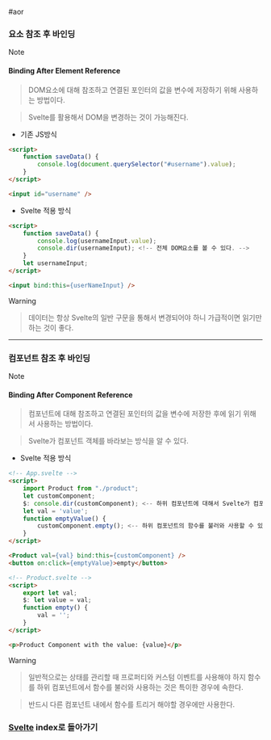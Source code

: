 #aor 
### 요소 참조 후 바인딩
>[!note]
>#### Binding After Element Reference
>
>>DOM요소에 대해 참조하고 연결된 포인터의 값을 변수에 저장하기 위해 사용하는 방법이다.
>
>>Svelte를 활용해서 DOM을 변경하는 것이 가능해진다.

- 기존 JS방식
```html
<script>
	function saveData() {
		console.log(document.querySelector("#username").value);	
	}
</script>

<input id="username" />
```

- Svelte 적용 방식
```html
<script>
	function saveData() {
		console.log(usernameInput.value);	
		console.dir(usernameInput);	<!-- 전체 DOM요소를 볼 수 있다. -->
	}
	let usernameInput;
</script>

<input bind:this={userNameInput} />
```

>[!warning]
>>데이터는 항상 Svelte의 일반 구문을 통해서 변경되어야 하니 가급적이면 읽기만 하는 것이 좋다.

---
### 컴포넌트 참조 후 바인딩
>[!note]
>#### Binding After Component Reference
>
>>컴포넌트에 대해 참조하고 연결된 포인터의 값을 변수에 저장한 후에 읽기 위해서 사용하는 방법이다.
>
>>Svelte가 컴포넌트 객체를 바라보는 방식을 알 수 있다.

- Svelte 적용 방식
```html
<!-- App.svelte -->
<script>
	import Product from "./product";
	let customComponent;
	$: console.dir(customComponent); <-- 하위 컴포넌트에 대해서 Svelte가 컴포넌트 객체를 어떻게 바라보는지 알 수 있다.
	let val = 'value';
	function emptyValue() {
		customComponent.empty(); <-- 하위 컴포넌트의 함수를 불러와 사용할 수 있는 특이한 케이스를 적용하는 것이 가능하다.
	}
</script>

<Product val={val} bind:this={customComponent} />
<button on:click={emptyValue}>empty</button>
```

```html
<!-- Product.svelte -->
<script>
	export let val;
	$: let value = val;
	function empty() {
		val = '';
	}
</script>

<p>Product Component with the value: {value}</p>
```

>[!warning]
>>일반적으로는 상태를 관리할 때 프로퍼티와 커스텀 이벤트를 사용해야 하지 함수를 하위 컴포넌트에서 함수를 불러와 사용하는 것은 특이한 경우에 속한다.
>
>>반드시 다른 컴포넌트 내에서 함수를 트리거 해야할 경우에만 사용한다.
### [Svelte](../../../Dev-Index/Svelte.md) index로 돌아가기